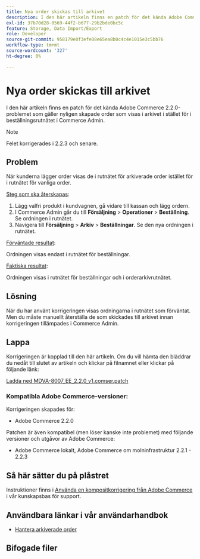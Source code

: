```yaml
---
title: Nya order skickas till arkivet
description: I den här artikeln finns en patch för det kända Adobe Commerce 2.2.0-problemet som gäller nyligen skapade order som visas i arkivet i stället för i beställningsrutnätet i Commerce Admin.
exl-id: 37b70d28-0569-44f2-b677-29b2bde0bc5c
feature: Storage, Data Import/Export
role: Developer
source-git-commit: 958179e0f3efe08e65ea8b0c4c4e1015e3c5bb76
workflow-type: tm+mt
source-wordcount: '327'
ht-degree: 0%

---
```


# Nya order skickas till arkivet

I den här artikeln finns en patch för det kända Adobe Commerce 2.2.0-problemet som gäller nyligen skapade order som visas i arkivet i stället för i beställningsrutnätet i Commerce Admin.

>[!NOTE]
>
>Felet korrigerades i 2.2.3 och senare.

## Problem

När kunderna lägger order visas de i rutnätet för arkiverade order istället för i rutnätet för vanliga order.

<u>Steg som ska återskapas</u>:

1. Lägg valfri produkt i kundvagnen, gå vidare till kassan och lägg ordern.
1. I Commerce Admin går du till **Försäljning** > **Operationer** > **Beställning**. Se ordningen i rutnätet.
1. Navigera till **Försäljning** > **Arkiv** > **Beställningar**. Se den nya ordningen i rutnätet.

<u>Förväntade resultat</u>:

Ordningen visas endast i rutnätet för beställningar.

<u>Faktiska resultat</u>:

Ordningen visas i rutnätet för beställningar och i orderarkivrutnätet.

## Lösning

När du har använt korrigeringen visas ordningarna i rutnätet som förväntat. Men du måste manuellt återställa de som skickades till arkivet innan korrigeringen tillämpades i Commerce Admin.

## Lappa

Korrigeringen är kopplad till den här artikeln. Om du vill hämta den bläddrar du nedåt till slutet av artikeln och klickar på filnamnet eller klickar på följande länk:

[Ladda ned MDVA-8007\_EE\_2.2.0\_v1.comser.patch](assets/MDVA-8007_EE_2.2.0_v1.composer.patch.zip)

### Kompatibla Adobe Commerce-versioner:

Korrigeringen skapades för:

* Adobe Commerce 2.2.0

Patchen är även kompatibel (men löser kanske inte problemet) med följande versioner och utgåvor av Adobe Commerce:

* Adobe Commerce lokalt, Adobe Commerce om molninfrastruktur 2.2.1 - 2.2.3

## Så här sätter du på plåstret

Instruktioner finns i [Använda en kompositkorrigering från Adobe Commerce](/help/how-to/general/how-to-apply-a-composer-patch-provided-by-magento.md) i vår kunskapsbas för support.

## Användbara länkar i vår användarhandbok

* [Hantera arkiverade order](https://docs.magento.com/user-guide/sales/order-archive.html)

## Bifogade filer
